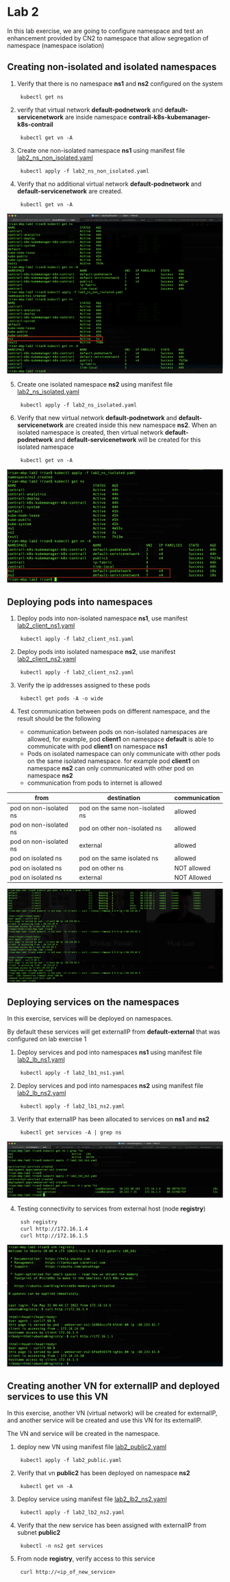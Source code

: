 # Lab 2
In this lab exercise, we are going to configure namespace and test an enhancement provided by CN2 to namespace that allow segregation of namespace (namespace isolation)

## Creating non-isolated and isolated namespaces

1. Verify that there is no namespace **ns1** and **ns2** configured on the system

        kubectl get ns

2. verify that virtual network **default-podnetwork** and **default-servicenetwork** are inside namespace **contrail-k8s-kubemanager-k8s-contrail**

        kubectl get vn -A


3. Create one non-isolated namespace **ns1** using manifest file [lab2_ns_non_isolated.yaml](lab2_ns_non_isolated.yaml)

        kubectl apply -f lab2_ns_non_isolated.yaml



4. Verify that no additional virtual network  **default-podnetwork** and **default-servicenetwork** are created.

        kubectl get vn -A

![ns1.png](images/ns1.png)


5. Create one isolated namespace **ns2** using manifest file [lab2_ns_isolated.yaml](lab2_ns_isolated.yaml)

        kubectl apply -f lab2_ns_isolated.yaml

6. Verify that new virtual network **default-podnetwork** and **default-servicenetwork** are created inside this new namespace **ns2**. When an isolated namespace is created, then virtual network **default-podnetwork** and **default-servicenetwork** will be created for this isolated namespace

        kubectl get vn -A
![ns2.png](images/ns2.png)

## Deploying pods into namespaces
1. Deploy pods into non-isolated namespace **ns1**, use manifest [lab2_client_ns1.yaml](lab2_client_ns1.yaml)

        kubectl apply -f lab2_client_ns1.yaml

2. Deploy pods into isolated namespace **ns2**, use manifest [lab2_client_ns2.yaml](lab2_client_ns2.yaml)

        kubectl apply -f lab2_client_ns2.yaml
3. Verify the ip addresses assigned to these pods

        kubectl get pods -A -o wide 

4. Test communication between pods on different namespace, and the result should be the following
   - communication between pods on non-isolated namespaces are allowed, for example, pod **client1** on namespace **default** is able to communicate with pod **client1** on namespace **ns1**
   - Pods on isolated namespace can only communicate with other pods on the same isolated namespace. for example pod **client1** on namespace **ns2** can only communicated with other pod on namespace **ns2**
   - communication from pods to internet is allowed

| from | destination | communication|
|-|-|-|
|pod on non-isolated ns| pod on the same non-isolated ns | allowed |
|pod on non-isolated ns| pod on other non-isolated ns | allowed |
|pod on non-isolated ns| external | allowed |
|pod on isolated ns| pod on the same isolated ns | allowed |
|pod on isolated ns| pod on other ns | NOT allowed |
|pod on isolated ns| external | NOT Allowed | 

![ns3.png](images/ns3.png)

## Deploying services on the namespaces
In this exercise, services will be deployed on namespaces.

By default these services will get externalIP from **default-external** that was configured on lab exercise 1

1. Deploy services and pod into namespaces **ns1** using manifest file [lab2_lb_ns1.yaml](lab2_lb_ns1.yaml)        

        kubectl apply -f lab2_lb1_ns1.yaml

2. Deploy services and pod into namespaces **ns2** using manifest file [lab2_lb_ns2.yaml](lab2_lb_ns2.yaml)        

        kubectl apply -f lab2_lb1_ns2.yaml

3. Verify that externalIP has been allocated to services on **ns1** and **ns2**

        kubectl get services -A | grep ns

![ns4.png](images/ns4.png)

4. Testing connectivity to services from external host (node **registry**)

        ssh registry 
        curl http://172.16.1.4
        curl http://172.16.1.5

![ns5.png](images/ns5.png)

## Creating another VN for externalIP and deployed services to use this VN
In this exercise, another VN (virtual network) will be created for externalIP, and another service will be created and use this VN for its externalIP. 

The VN and service will be created in the namespace.

1. deploy new VN using manifest file [lab2_public2.yaml](lab2_public2.yaml)

        kubectl apply -f lab2_public.yaml

2. Verify that vn **public2** has been deployed on namespace **ns2**
        
        kubectl get vn -A
3. Deploy service using manifest file [lab2_lb2_ns2.yaml](lab2_lb2_ns2.yaml)

        kubectl apply -f lab2_lb2_ns2.yaml
4. Verify that the new service has been assigned with externalIP from subnet **public2**

        kubectl -n ns2 get services
5. From node **registry**, verify access to this service

        curl http://<ip_of_new_service>


